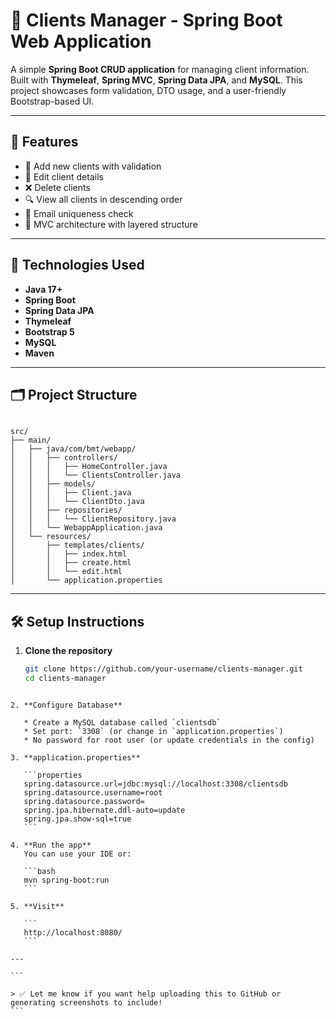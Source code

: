 # 👥 Clients Manager - Spring Boot Web Application

A simple **Spring Boot CRUD application** for managing client information. Built with **Thymeleaf**, **Spring MVC**, **Spring Data JPA**, and **MySQL**. This project showcases form validation, DTO usage, and a user-friendly Bootstrap-based UI.

---

## 🚀 Features

- 🧾 Add new clients with validation
- 📝 Edit client details
- ❌ Delete clients
- 🔍 View all clients in descending order
- 📧 Email uniqueness check
- 🧱 MVC architecture with layered structure

---

## 🧰 Technologies Used

- **Java 17+**
- **Spring Boot**
- **Spring Data JPA**
- **Thymeleaf**
- **Bootstrap 5**
- **MySQL**
- **Maven**

---

## 🗂 Project Structure

```

src/
├── main/
│   ├── java/com/bmt/webapp/
│   │   ├── controllers/
│   │   │   ├── HomeController.java
│   │   │   └── ClientsController.java
│   │   ├── models/
│   │   │   ├── Client.java
│   │   │   └── ClientDto.java
│   │   ├── repositories/
│   │   │   └── ClientRepository.java
│   │   └── WebappApplication.java
│   └── resources/
│       ├── templates/clients/
│       │   ├── index.html
│       │   ├── create.html
│       │   └── edit.html
│       └── application.properties

````

---

## 🛠 Setup Instructions

1. **Clone the repository**
   ```bash
   git clone https://github.com/your-username/clients-manager.git
   cd clients-manager
````

2. **Configure Database**

   * Create a MySQL database called `clientsdb`
   * Set port: `3308` (or change in `application.properties`)
   * No password for root user (or update credentials in the config)

3. **application.properties**

   ```properties
   spring.datasource.url=jdbc:mysql://localhost:3308/clientsdb
   spring.datasource.username=root
   spring.datasource.password=
   spring.jpa.hibernate.ddl-auto=update
   spring.jpa.show-sql=true
   ```

4. **Run the app**
   You can use your IDE or:

   ```bash
   mvn spring-boot:run
   ```

5. **Visit**

   ```
   http://localhost:8080/
   ```

---

```

> ✅ Let me know if you want help uploading this to GitHub or generating screenshots to include!
```

